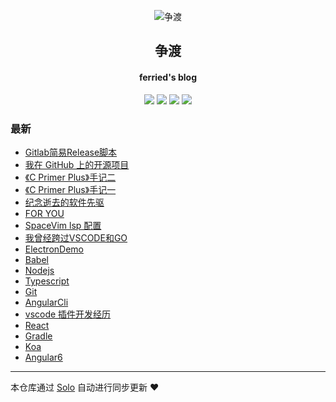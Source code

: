 <p align="center"><img alt="争渡" src="https://s2.ax1x.com/2019/08/19/mlrm34.th.png"></p><h2 align="center">
争渡
</h2>

<h4 align="center">ferried's blog</h4>
<p align="center"><a title="争渡" target="_blank" href="https://github.com/ferried/solo-blog"><img src="https://img.shields.io/github/last-commit/ferried/solo-blog.svg?style=flat-square&color=FF9900"></a>
<a title="GitHub repo size in bytes" target="_blank" href="https://github.com/ferried/solo-blog"><img src="https://img.shields.io/github/repo-size/ferried/solo-blog.svg?style=flat-square"></a>
<a title="Solo Version" target="_blank" href="https://github.com/88250/solo/releases"><img src="https://img.shields.io/badge/solo-3.6.7-f1e05a.svg?style=flat-square&color=blueviolet"></a>
<a title="Hits" target="_blank" href="https://github.com/88250/hits"><img src="https://hits.b3log.org/ferried/solo-blog.svg"></a></p>

### 最新

* [Gitlab简易Release脚本](https://blog.eiyouhe.com/articles/2019/12/05/1575540666877.html)
* [我在 GitHub 上的开源项目](https://blog.eiyouhe.com/my-github-repos)
* [《C Primer Plus》手记二](https://blog.eiyouhe.com/articles/2019/11/25/1574669159322.html)
* [《C Primer Plus》手记一](https://blog.eiyouhe.com/articles/2019/11/17/1573958676119.html)
* [纪念逝去的软件先驱](https://blog.eiyouhe.com/articles/2019/11/14/1573700326199.html)
* [FOR YOU](https://blog.eiyouhe.com/articles/2019/10/29/1572350923307.html)
* [SpaceVim lsp 配置](https://blog.eiyouhe.com/articles/2019/10/28/1572273457212.html)
* [我曾经跨过VSCODE和GO](https://blog.eiyouhe.com/articles/2019/09/11/1568183310422.html)
* [ElectronDemo](https://blog.eiyouhe.com/articles/2019/08/19/1566178789711.html)
* [Babel](https://blog.eiyouhe.com/articles/2019/08/19/1566178740285.html)
* [Nodejs](https://blog.eiyouhe.com/articles/2019/08/19/1566178571707.html)
* [Typescript](https://blog.eiyouhe.com/articles/2019/08/19/1566178523818.html)
* [Git](https://blog.eiyouhe.com/articles/2019/08/19/1566178402477.html)
* [AngularCli](https://blog.eiyouhe.com/articles/2019/08/19/1566177948951.html)
* [vscode 插件开发经历](https://blog.eiyouhe.com/articles/2019/08/19/1566177776340.html)
* [React](https://blog.eiyouhe.com/articles/2019/08/19/1566177016645.html)
* [Gradle](https://blog.eiyouhe.com/articles/2019/08/19/1566176857184.html)
* [Koa](https://blog.eiyouhe.com/articles/2019/08/19/1566176781560.html)
* [Angular6](https://blog.eiyouhe.com/articles/2019/08/19/1566176660956.html)



---

本仓库通过 [Solo](https://github.com/88250/solo) 自动进行同步更新 ❤️ 